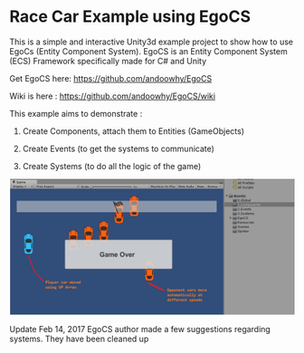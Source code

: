 # Race Car Example using EgoCS
This is a simple and interactive Unity3d example project to show how to use EgoCs (Entity Component System).
EgoCS is an Entity Component System (ECS) Framework specifically made for C# and Unity

Get EgoCS here: https://github.com/andoowhy/EgoCS

Wiki is here : https://github.com/andoowhy/EgoCS/wiki

This example aims to demonstrate :

1. Create Components, attach them to Entities (GameObjects)

2. Create Events (to get the systems to communicate)

3. Create Systems (to do all the logic of the game)

![game image](RaceCarGame.png)

Update Feb 14, 2017 
EgoCS author made a few suggestions regarding systems.  They have been cleaned up
